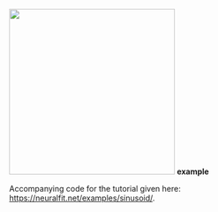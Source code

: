 <img src="https://i.imgur.com/2wKt2mk.jpg" width=300px> <b>example</b>

Accompanying code for the tutorial given here: https://neuralfit.net/examples/sinusoid/.
